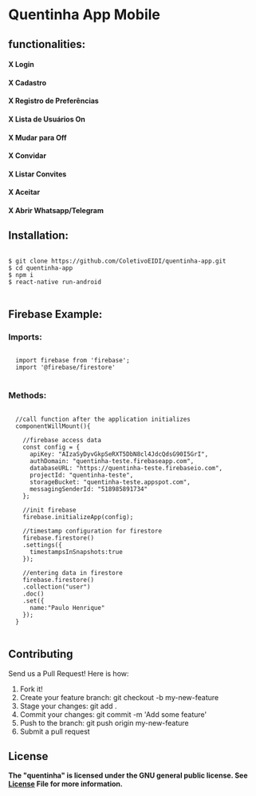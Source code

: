 # Quentinha App Mobile
## functionalities:
#### X Login
#### X Cadastro
#### X Registro de Preferências
#### X Lista de Usuários On
#### X Mudar para Off
#### X Convidar
#### X Listar Convites
#### X Aceitar
#### X Abrir Whatsapp/Telegram

## Installation:
<pre>
<code>
$ git clone https://github.com/ColetivoEIDI/quentinha-app.git
$ cd quentinha-app
$ npm i
$ react-native run-android
</code>
</pre>
## Firebase Example: 
### Imports:
<pre>
<code>
  import firebase from 'firebase';
  import '@firebase/firestore'
</code>
</pre>

### Methods:
<pre>
<code>
  //call function after the application initializes
  componentWillMount(){
  
    //firebase access data
    const config = {
      apiKey: "AIzaSyDyvGkpSeRXT5DbN8cl4JdcQdsG90I5GrI",
      authDomain: "quentinha-teste.firebaseapp.com",
      databaseURL: "https://quentinha-teste.firebaseio.com",
      projectId: "quentinha-teste",
      storageBucket: "quentinha-teste.appspot.com",
      messagingSenderId: "518985891734"
    };
    
    //init firebase
    firebase.initializeApp(config);
    
    //timestamp configuration for firestore
    firebase.firestore()
    .settings({
      timestampsInSnapshots:true
    });
    
    //entering data in firestore
    firebase.firestore()
    .collection("user")
    .doc()
    .set({
      name:"Paulo Henrique"
    });
  }
</code>
</pre>

## Contributing
Send us a Pull Request! Here is how:
1. Fork it!
2. Create your feature branch: git checkout -b my-new-feature
3. Stage your changes: git add .
3. Commit your changes: git commit -m 'Add some feature'
4. Push to the branch: git push origin my-new-feature
5. Submit a pull request

## License
<strong>The "quentinha" is licensed under the GNU general public license. See <a href="https://github.com/ColetivoEIDI/quentinha-app/blob/master/LICENSE">License</a> File for more information.</strong>
